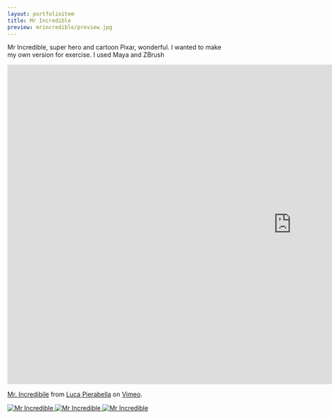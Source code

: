```yaml
---
layout: portfolioitem
title: Mr Incredible
preview: mrincredible/preview.jpg
---
```

Mr Incredible, super hero and cartoon Pixar, wonderful.
I wanted to make my own version for exercise.
I used Maya and ZBrush


<!--more-->

<iframe src="https://player.vimeo.com/video/117258794" width="1280" height="720" frameborder="0" webkitallowfullscreen mozallowfullscreen allowfullscreen></iframe>
<p><a href="https://vimeo.com/117258794">Mr. Incredibile</a> from <a href="https://vimeo.com/user1489637">Luca Pierabella</a> on <a href="https://vimeo.com">Vimeo</a>.</p>

<a href="{{ site.baseurl }}/assets/portfolio/mrincredible/mrincredible0.jpg"><img src="{{ site.baseurl }}/assets/portfolio/mrincredible/mrincredible0.jpg" alt="Mr Incredible" style="width: auto;"/>
<a href="{{ site.baseurl }}/assets/portfolio/mrincredible/mrincredibleA.jpg"><img src="{{ site.baseurl }}/assets/portfolio/mrincredible/mrincredibleA.jpg" alt="Mr Incredible" style="width: auto;"/>
<a href="{{ site.baseurl }}/assets/portfolio/mrincredible/mrincredibleB.jpg"><img src="{{ site.baseurl }}/assets/portfolio/mrincredible/mrincredibleB.jpg" alt="Mr Incredible" style="width: auto;"/>

